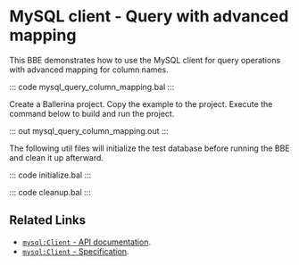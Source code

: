 # MySQL client - Query with advanced mapping

This BBE demonstrates how to use the MySQL client for query operations with advanced mapping for column names.

::: code mysql_query_column_mapping.bal :::

Create a Ballerina project. Copy the example to the project. Execute the command below to build and run the project.

::: out mysql_query_column_mapping.out :::

The following util files will initialize the test database before running the BBE and clean it up afterward.

::: code initialize.bal :::

::: code cleanup.bal :::

## Related Links
- [`mysql:Client` - API documentation](https://lib.ballerina.io/ballerinax/mysql/latest/).
- [`mysql:Client` - Specification](https://github.com/ballerina-platform/module-ballerinax-mysql/blob/master/docs/spec/spec.md#2-client).
